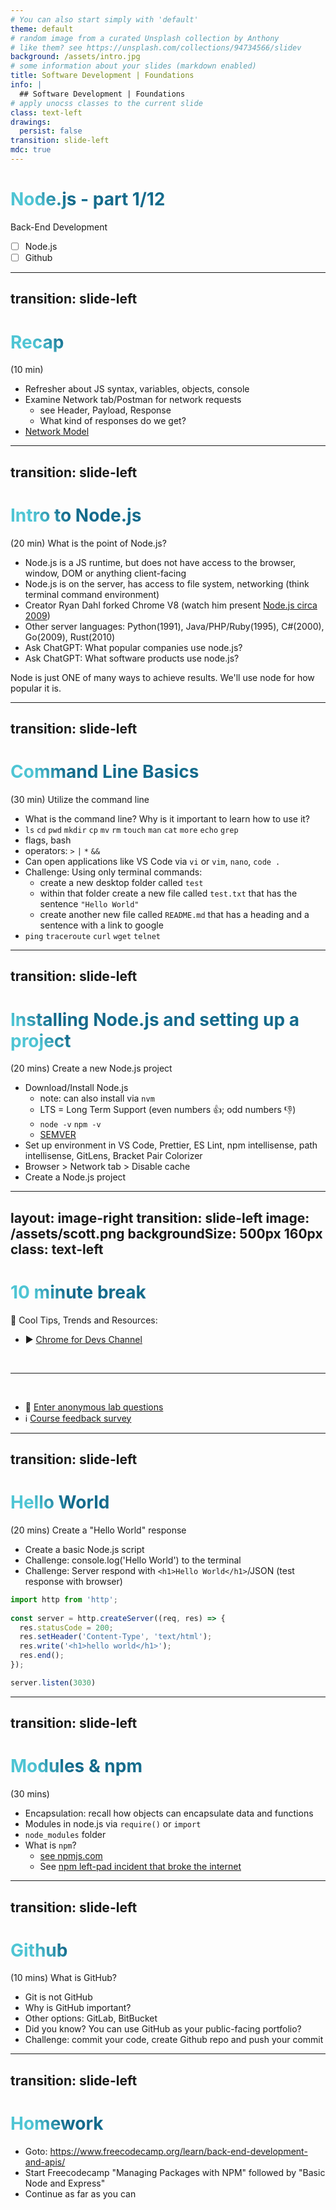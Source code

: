 ```yaml
---
# You can also start simply with 'default'
theme: default
# random image from a curated Unsplash collection by Anthony
# like them? see https://unsplash.com/collections/94734566/slidev
background: /assets/intro.jpg
# some information about your slides (markdown enabled)
title: Software Development | Foundations
info: |
  ## Software Development | Foundations
# apply unocss classes to the current slide
class: text-left
drawings:
  persist: false
transition: slide-left
mdc: true
---
```


# Node.js - part 1/12
Back-End Development
- [ ] Node.js
- [ ] Github

<div class="abs-br m-6 text-xl">
  <a href="https://github.com/slidevjs/slidev" target="_blank" class="slidev-icon-btn">
    <carbon:logo-github />
  </a>
</div>

<!--
TODO: fill in anchor href above to point to github repo for these slides
-->

---
transition: slide-left
---

# Recap
(10 min) 

- Refresher about JS syntax, variables, objects, console
- Examine Network tab/Postman for network requests 
   - see Header, Payload, Response
   - What kind of responses do we get?  
- [Network Model](https://www.9tut.com/images/ccna_self_study/TCP_UDP/TCP_UDP.jpg)

<style>
h1 {
  background-color: #2B90B6;
  background-image: linear-gradient(45deg, #4EC5D4 10%, #146b8c 20%);
  background-size: 100%;
  -webkit-background-clip: text;
  -moz-background-clip: text;
  -webkit-text-fill-color: transparent;
  -moz-text-fill-color: transparent;
}
</style>

<!--
-->

---
transition: slide-left
---

# Intro to Node.js
(20 min) What is the point of Node.js?

- Node.js is a JS runtime, but does not have access to the browser, window, DOM or anything client-facing
- Node.js is on the server, has access to file system, networking (think terminal command environment)
- Creator Ryan Dahl forked Chrome V8 (watch him present [Node.js circa 2009](https://www.youtube.com/watch?v=jo_B4LTHi3I#t=3m43s))
- Other server languages: Python(1991), Java/PHP/Ruby(1995), C#(2000), Go(2009), Rust(2010)
- Ask ChatGPT: What popular companies use node.js?
- Ask ChatGPT: What software products use node.js?

Node is just ONE of many ways to achieve results.  We'll use node for how popular it is.

<!--
-->

---
transition: slide-left
---

# Command Line Basics
(30 min) Utilize the command line

- What is the command line?  Why is it important to learn how to use it?
- `ls` `cd` `pwd` `mkdir` `cp` `mv` `rm` `touch` `man` `cat` `more` `echo` `grep`
- flags, bash
- operators: `>` `|` `*` `&&`
- Can open applications like VS Code via `vi` or `vim`, `nano`, `code .`
- Challenge: Using only terminal commands:
   - create a new desktop folder called `test`
   - within that folder create a new file called `test.txt` that has the sentence `"Hello World"`
   - create another new file called `README.md` that has a heading and a sentence with a link to google
- `ping` `traceroute` `curl` `wget` `telnet`

<!--
- Show telnet connecting to Live Server
- GET / HTTP/1.1 OR GET /data.js HTTP/1.1
- host:localhost
-->

---
transition: slide-left
---

# Installing Node.js and setting up a project
(20 mins)  Create a new Node.js project

- Download/Install Node.js 
   - note: can also install via `nvm`
   - LTS = Long Term Support (even numbers 👍; odd numbers 👎)
   - `node -v` `npm -v`
   - [SEMVER](https://devhints.io/semver)
- Set up environment in VS Code, Prettier, ES Lint, npm intellisense, path intellisense, GitLens, Bracket Pair Colorizer
- Browser > Network tab > Disable cache
- Create a Node.js project

<!--
-->


---
layout: image-right
transition: slide-left
image: /assets/scott.png
backgroundSize: 500px 160px
class: text-left
---

# 10 minute break

🍦 Cool Tips, Trends and Resources:

- ▶️ [Chrome for Devs Channel](https://www.youtube.com/@ChromeDevs/videos)

<br>
<hr>
<br>

- 🧪 [Enter anonymous lab questions](https://docs.google.com/forms/d/e/1FAIpQLSevvGARdHQikso-uLqFCO481MABKE5HofuSrlzEPMNQ2ZLykw/viewform?usp=dialog)
- ℹ️ [Course feedback survey](https://circuitstream.typeform.com/to/ZoyYk7px#course_id=SoftwareAN&instructor=9514)

<!-- 
- take attendance
-->

---
transition: slide-left
---

# Hello World
(20 mins)  Create a "Hello World" response

- Create a basic Node.js script
- Challenge: console.log('Hello World') to the terminal
- Challenge: Server respond with `<h1>Hello World</h1>`/JSON (test response with browser)

```js
import http from 'http';
  
const server = http.createServer((req, res) => {
  res.statusCode = 200;
  res.setHeader('Content-Type', 'text/html');
  res.write('<h1>hello world</h1>');
  res.end();
});

server.listen(3030)
```

<!--
- res.statusCode = 201;
- res.setHeader('Content-Type', 'application/json');
- res.write(JSON.stringify(person));
- Inspect Network tab
-->

---
transition: slide-left
---

# Modules & npm
(30 mins) 

- Encapsulation: recall how objects can encapsulate data and functions
- Modules in node.js via `require()` or `import`
- `node_modules` folder
- What is `npm`? 
   - [see npmjs.com](npmjs.com)
   - See [npm left-pad incident that broke the internet](https://en.wikipedia.org/wiki/Npm_left-pad_incident)

---
transition: slide-left
---

# Github
(10 mins) What is GitHub?

- Git is not GitHub
- Why is GitHub important?
- Other options: GitLab, BitBucket
- Did you know?  You can use GitHub as your public-facing portfolio?
- Challenge: commit your code, create Github repo and push your commit

---
transition: slide-left
---

# Homework

- Goto: https://www.freecodecamp.org/learn/back-end-development-and-apis/
- Start Freecodecamp "Managing Packages with NPM" followed by "Basic Node and Express"
- Continue as far as you can
